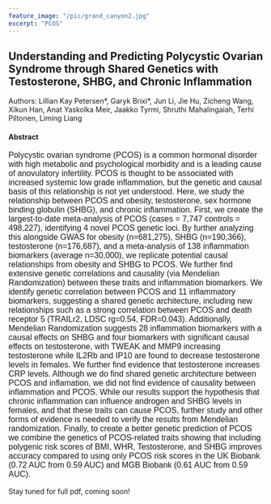 ```yaml
---
feature_image: "/pic/grand_canyon2.jpg"
excerpt: "PCOS"
---
```


## Understanding and Predicting Polycystic Ovarian Syndrome through Shared Genetics with Testosterone, SHBG, and Chronic Inflammation

Authors: Lillian Kay Petersen\*, Garyk Brixi\*, Jun Li, Jie Hu, Zicheng Wang, Xikun Han, Anat Yaskolka Meir, Jaakko Tyrmi, Shruthi Mahalingaiah, Terhi Piltonen, Liming Liang

#### Abstract
<p style="font-family: arial, sanserif; font-size:12pt">
Polycystic ovarian syndrome (PCOS) is a common hormonal disorder with high metabolic and psychological morbidity and is a leading cause of anovulatory infertility. PCOS is thought to be associated with increased systemic low grade inflammation, but the genetic and causal basis of this relationship is not yet understood. Here, we study the relationship between PCOS and obesity, testosterone, sex hormone binding globulin (SHBG), and chronic inflammation. First, we create the largest-to-date meta-analysis of PCOS (cases = 7,747 controls = 498,227), identifying 4 novel PCOS genetic loci. By further analyzing this alongside GWAS for obesity (n=681,275), SHBG (n=190,366), testosterone (n=176,687), and a meta-analysis of 138 inflammation biomarkers (average n=30,000), we replicate potential causal relationships from obesity and SHBG to PCOS. We further find extensive genetic correlations and causality (via Mendelian Randomization) between these traits and inflammation biomarkers. We identify genetic correlation between PCOS and 11 inflammatory biomarkers, suggesting a shared genetic architecture, including new relationships such as a strong correlation between PCOS and death receptor 5 (TRAILr2, LDSC rg=0.54, FDR=0.043). Additionally, Mendelian Randomization suggests 28 inflammation biomarkers with a causal effects on SHBG and four biomarkers with significant causal effects on testosterone, with TWEAK and MMP9 increasing testosterone while IL2Rb and IP10 are found to decrease testosterone levels in females. We further find evidence that testosterone increases CRP levels. Although we do find shared genetic architecture between PCOS and inflamation, we did not find evidence of causality between inflammation and PCOS. While our results support the hypothesis that chronic inflammation can influence androgen and SHBG levels in females, and that these traits can cause PCOS, further study and other forms of evidence is needed to verify the results from Mendelian randomization. Finally, to  create a better genetic prediction of PCOS we combine the genetics of PCOS-related traits showing that including polygenic risk scores of BMI, WHR, Testosterone, and SHBG improves accuracy compared to using only PCOS risk scores in the UK Biobank (0.72 AUC from 0.59 AUC) and MGB Biobank (0.61 AUC from 0.59 AUC).
</p>

Stay tuned for full pdf, coming soon!
